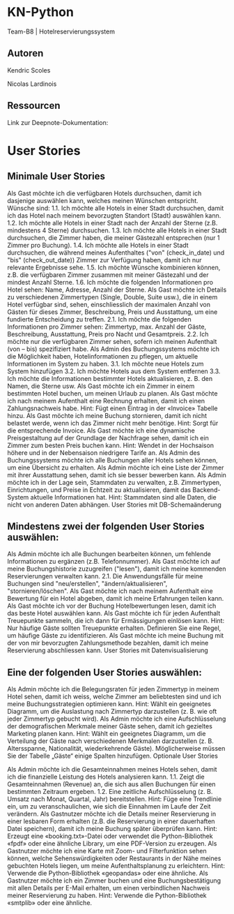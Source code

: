 # KN-Python
Team-B8 | Hotelreservierungssystem

## Autoren

Kendric Scoles

Nicolas Lardinois

## Ressourcen

Link zur Deepnote-Dokumentation:



# User Stories

## Minimale User Stories

Als Gast möchte ich die verfügbaren Hotels durchsuchen, damit ich dasjenige auswählen kann, welches meinen Wünschen entspricht. Wünsche sind: 1.1. Ich möchte alle Hotels in einer Stadt durchsuchen, damit ich das Hotel nach meinem bevorzugten Standort (Stadt) auswählen kann. 1.2. Ich möchte alle Hotels in einer Stadt nach der Anzahl der Sterne (z.B. mindestens 4 Sterne) durchsuchen. 1.3. Ich möchte alle Hotels in einer Stadt durchsuchen, die Zimmer haben, die meiner Gästezahl entsprechen (nur 1 Zimmer pro Buchung). 1.4. Ich möchte alle Hotels in einer Stadt durchsuchen, die während meines Aufenthaltes ("von" (check_in_date) und "bis" (check_out_date)) Zimmer zur Verfügung haben, damit ich nur relevante Ergebnisse sehe. 1.5. Ich möchte Wünsche kombinieren können, z.B. die verfügbaren Zimmer zusammen mit meiner Gästezahl und der mindest Anzahl Sterne. 1.6. Ich möchte die folgenden Informationen pro Hotel sehen: Name, Adresse, Anzahl der Sterne.
Als Gast möchte ich Details zu verschiedenen Zimmertypen (Single, Double, Suite usw.), die in einem Hotel verfügbar sind, sehen, einschliesslich der maximalen Anzahl von Gästen für dieses Zimmer, Beschreibung, Preis und Ausstattung, um eine fundierte Entscheidung zu treffen. 2.1. Ich möchte die folgenden Informationen pro Zimmer sehen: Zimmertyp, max. Anzahl der Gäste, Beschreibung, Ausstattung, Preis pro Nacht und Gesamtpreis. 2.2. Ich möchte nur die verfügbaren Zimmer sehen, sofern ich meinen Aufenthalt (von – bis) spezifiziert habe.
Als Admin des Buchungssystems möchte ich die Möglichkeit haben, Hotelinformationen zu pflegen, um aktuelle Informationen im System zu haben. 3.1. Ich möchte neue Hotels zum System hinzufügen 3.2. Ich möchte Hotels aus dem System entfernen 3.3. Ich möchte die Informationen bestimmter Hotels aktualisieren, z. B. den Namen, die Sterne usw.
Als Gast möchte ich ein Zimmer in einem bestimmten Hotel buchen, um meinen Urlaub zu planen.
Als Gast möchte ich nach meinem Aufenthalt eine Rechnung erhalten, damit ich einen Zahlungsnachweis habe. Hint: Fügt einen Eintrag in der «Invoice» Tabelle hinzu.
Als Gast möchte ich meine Buchung stornieren, damit ich nicht belastet werde, wenn ich das Zimmer nicht mehr benötige. Hint: Sorgt für die entsprechende Invoice.
Als Gast möchte ich eine dynamische Preisgestaltung auf der Grundlage der Nachfrage sehen, damit ich ein Zimmer zum besten Preis buchen kann. Hint: Wendet in der Hochsaison höhere und in der Nebensaison niedrigere Tarife an.
Als Admin des Buchungssystems möchte ich alle Buchungen aller Hotels sehen können, um eine Übersicht zu erhalten.
Als Admin möchte ich eine Liste der Zimmer mit ihrer Ausstattung sehen, damit ich sie besser bewerben kann.
Als Admin möchte ich in der Lage sein, Stammdaten zu verwalten, z.B. Zimmertypen, Einrichtungen, und Preise in Echtzeit zu aktualisieren, damit das Backend-System aktuelle Informationen hat. Hint: Stammdaten sind alle Daten, die nicht von anderen Daten abhängen.
User Stories mit DB-Schemaänderung

## Mindestens zwei der folgenden User Stories auswählen:

Als Admin möchte ich alle Buchungen bearbeiten können, um fehlende Informationen zu ergänzen (z.B. Telefonnummer).
Als Gast möchte ich auf meine Buchungshistorie zuzugreifen ("lesen"), damit ich meine kommenden Reservierungen verwalten kann. 2.1. Die Anwendungsfälle für meine Buchungen sind "neu/erstellen", "ändern/aktualisieren", "stornieren/löschen".
Als Gast möchte ich nach meinem Aufenthalt eine Bewertung für ein Hotel abgeben, damit ich meine Erfahrungen teilen kann.
Als Gast möchte ich vor der Buchung Hotelbewertungen lesen, damit ich das beste Hotel auswählen kann.
Als Gast möchte ich für jeden Aufenthalt Treuepunkte sammeln, die ich dann für Ermässigungen einlösen kann. Hint: Nur häufige Gäste sollten Treuepunkte erhalten. Definieren Sie eine Regel, um häufige Gäste zu identifizieren.
Als Gast möchte ich meine Buchung mit der von mir bevorzugten Zahlungsmethode bezahlen, damit ich meine Reservierung abschliessen kann.
User Stories mit Datenvisualisierung

## Eine der folgenden User Stories auswählen:

Als Admin möchte ich die Belegungsraten für jeden Zimmertyp in meinem Hotel sehen, damit ich weiss, welche Zimmer am beliebtesten sind und ich meine Buchungsstrategien optimieren kann. Hint: Wählt ein geeignetes Diagramm, um die Auslastung nach Zimmertyp darzustellen (z. B. wie oft jeder Zimmertyp gebucht wird).
Als Admin möchte ich eine Aufschlüsselung der demografischen Merkmale meiner Gäste sehen, damit ich gezieltes Marketing planen kann. Hint: Wählt ein geeignetes Diagramm, um die Verteilung der Gäste nach verschiedenen Merkmalen darzustellen (z. B. Altersspanne, Nationalität, wiederkehrende Gäste). Möglicherweise müssen Sie der Tabelle „Gäste“ einige Spalten hinzufügen.
Optionale User Stories

Als Admin möchte ich die Gesamteinnahmen meines Hotels sehen, damit ich die finanzielle Leistung des Hotels analysieren kann. 1.1. Zeigt die Gesamteinnahmen (Revenue) an, die sich aus allen Buchungen für einen bestimmten Zeitraum ergeben. 1.2. Eine zeitliche Aufschlüsselung (z. B. Umsatz nach Monat, Quartal, Jahr) bereitstellen. Hint: Füge eine Trendlinie ein, um zu veranschaulichen, wie sich die Einnahmen im Laufe der Zeit verändern.
Als Gastnutzer möchte ich die Details meiner Reservierung in einer lesbaren Form erhalten (z.B. die Reservierung in einer dauerhaften Datei speichern), damit ich meine Buchung später überprüfen kann. Hint: Erzeugt eine «booking.txt»-Datei oder verwendet die Python-Bibliothek «fpdf» oder eine ähnliche Library, um eine PDF-Version zu erzeugen.
Als Gastnutzer möchte ich eine Karte mit Zoom- und Filterfunktion sehen können, welche Sehenswürdigkeiten oder Restaurants in der Nähe meines gebuchten Hotels liegen, um meine Aufenthaltsplanung zu erleichtern. Hint: Verwende die Python-Bibliothek «geopandas» oder eine ähnliche.
Als Gastnutzer möchte ich ein Zimmer buchen und eine Buchungsbestätigung mit allen Details per E-Mail erhalten, um einen verbindlichen Nachweis meiner Reservierung zu haben. Hint: Verwende die Python-Bibliothek «smtplib» oder eine ähnliche.
